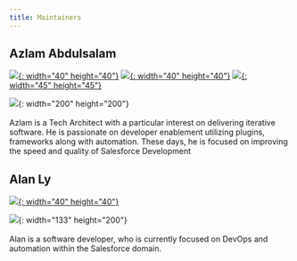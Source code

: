```yaml
---
title: Maintainers
---
```


## Azlam Abdulsalam

[![](/uploads/linkedin-icon-81.png){: width="40" height="40"}](https://www.linkedin.com/in/azlam/) [![](https://cdn2.iconfinder.com/data/icons/social-networking-package-1-1/512/networks_-_social_-_web-07-2-512.png){: width="40" height="40"}](https://twitter.com/azlus) [![](https://encrypted-tbn0.gstatic.com/images?q=tbn%3AANd9GcTZDQ1nLIpshq9ubfuv20tS28rc3i-rxyJMod0A_V-_5caaB34N){: width="45" height="45"}](https://github.com/azlamsalam/)



![](/images/azlam-abdulsalam.jpg){: width="200" height="200"}<br><br>Azlam is a Tech Architect with a particular interest on delivering iterative software. He is passionate on developer enablement utilizing plugins, frameworks along with automation. These days, he is focused on improving the speed and quality of Salesforce Development



## Alan Ly

[![](/uploads/linkedin-icon-81.png){: width="40" height="40"}](https://au.linkedin.com/in/alan-ly-893668180)

![](/images/alan-ly.jpg){: width="133" height="200"}<br><br> Alan is a software developer, who is currently focused on DevOps and automation within the Salesforce domain.
